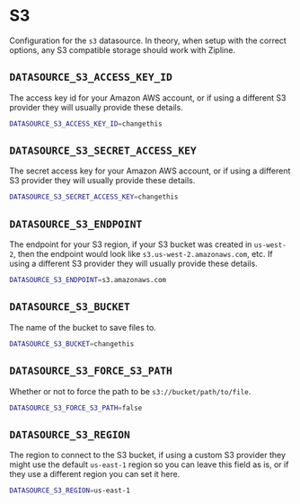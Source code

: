 # S3
Configuration for the `s3` datasource. In theory, when setup with the correct options, any S3 compatible storage should work with Zipline.

## `DATASOURCE_S3_ACCESS_KEY_ID`
The access key id for your Amazon AWS account, or if using a different S3 provider they will usually provide these details.
```bash
DATASOURCE_S3_ACCESS_KEY_ID=changethis
```

## `DATASOURCE_S3_SECRET_ACCESS_KEY`
The secret access key for your Amazon AWS account, or if using a different S3 provider they will usually provide these details.
```bash
DATASOURCE_S3_SECRET_ACCESS_KEY=changethis
```

## `DATASOURCE_S3_ENDPOINT`
The endpoint for your S3 region, if your S3 bucket was created in `us-west-2`, then the endpoint would look like `s3.us-west-2.amazonaws.com`, etc. If using a different S3 provider they will usually provide these details.
```bash
DATASOURCE_S3_ENDPOINT=s3.amazonaws.com
```

## `DATASOURCE_S3_BUCKET`
The name of the bucket to save files to.
```bash
DATASOURCE_S3_BUCKET=changethis
```

## `DATASOURCE_S3_FORCE_S3_PATH`
Whether or not to force the path to be `s3://bucket/path/to/file`.
```bash
DATASOURCE_S3_FORCE_S3_PATH=false
```

## `DATASOURCE_S3_REGION`
The region to connect to the S3 bucket, if using a custom S3 provider they might use the default `us-east-1` region so you can leave this field as is, or if they use a different region you can set it here.
```bash
DATASOURCE_S3_REGION=us-east-1
```
